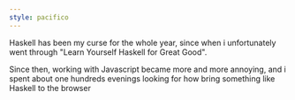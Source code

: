 ```yaml
---
style: pacifico
---
```


Haskell has been my curse for the whole year, since when i
unfortunately went through "Learn Yourself Haskell for Great Good".

Since then, working with Javascript became more and more annoying, and
i spent about one hundreds evenings looking for how bring something
like Haskell to the browser
